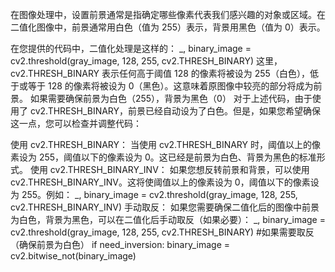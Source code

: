 在图像处理中，设置前景通常是指确定哪些像素代表我们感兴趣的对象或区域。在二值化图像中，前景通常用白色（值为 255）表示，背景用黑色（值为 0）表示。

在您提供的代码中，二值化处理是这样的：
_, binary_image = cv2.threshold(gray_image, 128, 255, cv2.THRESH_BINARY)
这里，cv2.THRESH_BINARY 表示任何高于阈值 128 的像素将被设为 255（白色），低于或等于 128 的像素将被设为 0（黑色）。这意味着原图像中较亮的部分将成为前景。
如果需要确保前景为白色（255），背景为黑色（0）
对于上述代码，由于使用了 cv2.THRESH_BINARY，前景已经自动设为了白色。但是，如果您希望确保这一点，您可以检查并调整代码：

使用 cv2.THRESH_BINARY：
当使用 cv2.THRESH_BINARY 时，阈值以上的像素设为 255，阈值以下的像素设为 0。这已经是前景为白色、背景为黑色的标准形式。
使用 cv2.THRESH_BINARY_INV：
如果您想反转前景和背景，可以使用 cv2.THRESH_BINARY_INV。这将使阈值以上的像素设为 0，阈值以下的像素设为 255。例如：
_, binary_image = cv2.threshold(gray_image, 128, 255, cv2.THRESH_BINARY_INV)
手动取反：
如果您需要确保二值化后的图像中前景为白色，背景为黑色，可以在二值化后手动取反（如果必要）：
_, binary_image = cv2.threshold(gray_image, 128, 255, cv2.THRESH_BINARY)
#如果需要取反（确保前景为白色）
if need_inversion:
    binary_image = cv2.bitwise_not(binary_image)